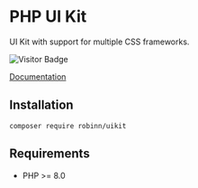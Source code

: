 # PHP UI Kit

UI Kit with support for multiple CSS frameworks.

![Visitor Badge](https://visitor-badge.laobi.icu/badge?page_id=RobiNN1.PHP-UI-Kit)

[Documentation](docs)

## Installation

```
composer require robinn/uikit
```

## Requirements

- PHP >= 8.0

